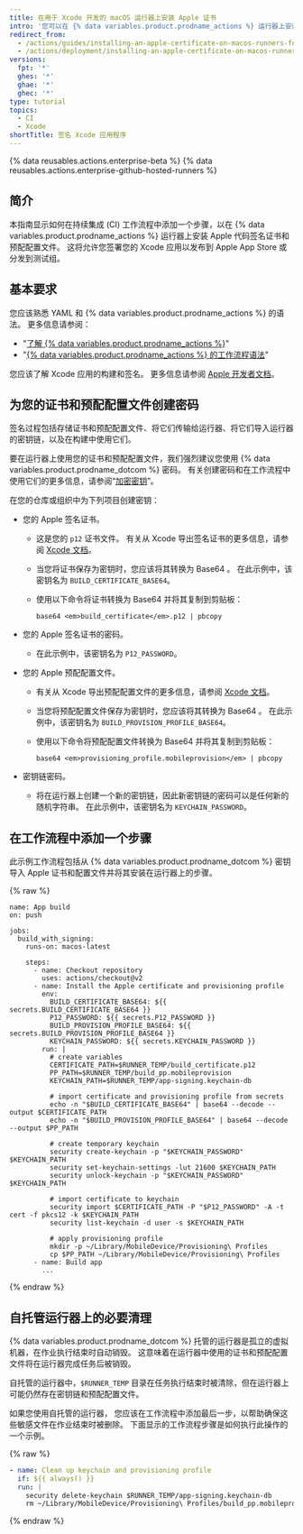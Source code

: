 ```yaml
---
title: 在用于 Xcode 开发的 macOS 运行器上安装 Apple 证书
intro: '您可以在 {% data variables.product.prodname_actions %} 运行器上安装 Apple 代码签名证书，以在持续集成 (CI) 工作流程中对 Xcode 应用签名。'
redirect_from:
  - /actions/guides/installing-an-apple-certificate-on-macos-runners-for-xcode-development
  - /actions/deployment/installing-an-apple-certificate-on-macos-runners-for-xcode-development
versions:
  fpt: '*'
  ghes: '*'
  ghae: '*'
  ghec: '*'
type: tutorial
topics:
  - CI
  - Xcode
shortTitle: 签名 Xcode 应用程序
---
```


{% data reusables.actions.enterprise-beta %}
{% data reusables.actions.enterprise-github-hosted-runners %}

## 简介

本指南显示如何在持续集成 (CI) 工作流程中添加一个步骤，以在 {% data variables.product.prodname_actions %} 运行器上安装 Apple 代码签名证书和预配配置文件。 这将允许您签署您的 Xcode 应用以发布到 Apple App Store 或分发到测试组。

## 基本要求

您应该熟悉 YAML 和 {% data variables.product.prodname_actions %} 的语法。 更多信息请参阅：

- "[了解 {% data variables.product.prodname_actions %}](/actions/learn-github-actions)"
- "[{% data variables.product.prodname_actions %} 的工作流程语法](/actions/automating-your-workflow-with-github-actions/workflow-syntax-for-github-actions)"

您应该了解 Xcode 应用的构建和签名。 更多信息请参阅 [Apple 开发者文档](https://developer.apple.com/documentation/)。

## 为您的证书和预配配置文件创建密码

签名过程包括存储证书和预配配置文件、将它们传输给运行器、将它们导入运行器的密钥链，以及在构建中使用它们。

要在运行器上使用您的证书和预配配置文件，我们强烈建议您使用 {% data variables.product.prodname_dotcom %} 密码。 有关创建密码和在工作流程中使用它们的更多信息，请参阅“[加密密钥](/actions/reference/encrypted-secrets)”。

在您的仓库或组织中为下列项目创建密钥：

* 您的 Apple 签名证书。

  - 这是您的 `p12` 证书文件。 有关从 Xcode 导出签名证书的更多信息，请参阅 [Xcode 文档](https://help.apple.com/xcode/mac/current/#/dev154b28f09)。

  - 当您将证书保存为密钥时，您应该将其转换为 Base64 。 在此示例中，该密钥名为 `BUILD_CERTIFICATE_BASE64`。

  - 使用以下命令将证书转换为 Base64 并将其复制到剪贴板：

    ```shell
    base64 <em>build_certificate</em>.p12 | pbcopy
    ```
* 您的 Apple 签名证书的密码。
  - 在此示例中，该密钥名为 `P12_PASSWORD`。

* 您的 Apple 预配配置文件。

  - 有关从 Xcode 导出预配配置文件的更多信息，请参阅 [Xcode 文档](https://help.apple.com/xcode/mac/current/#/deva899b4fe5)。

  - 当您将预配配置文件保存为密钥时，您应该将其转换为 Base64 。 在此示例中，该密钥名为 `BUILD_PROVISION_PROFILE_BASE64`。

  - 使用以下命令将预配配置文件转换为 Base64 并将其复制到剪贴板：

    ```shell
    base64 <em>provisioning_profile.mobileprovision</em> | pbcopy
    ```

* 密钥链密码。

  - 将在运行器上创建一个新的密钥链，因此新密钥链的密码可以是任何新的随机字符串。 在此示例中，该密钥名为 `KEYCHAIN_PASSWORD`。

## 在工作流程中添加一个步骤

此示例工作流程包括从 {% data variables.product.prodname_dotcom %} 密钥导入 Apple 证书和配置文件并将其安装在运行器上的步骤。

{% raw %}
```yaml{:copy}
name: App build
on: push

jobs:
  build_with_signing:
    runs-on: macos-latest

    steps:
      - name: Checkout repository
        uses: actions/checkout@v2
      - name: Install the Apple certificate and provisioning profile
        env:
          BUILD_CERTIFICATE_BASE64: ${{ secrets.BUILD_CERTIFICATE_BASE64 }}
          P12_PASSWORD: ${{ secrets.P12_PASSWORD }}
          BUILD_PROVISION_PROFILE_BASE64: ${{ secrets.BUILD_PROVISION_PROFILE_BASE64 }}
          KEYCHAIN_PASSWORD: ${{ secrets.KEYCHAIN_PASSWORD }}
        run: |
          # create variables
          CERTIFICATE_PATH=$RUNNER_TEMP/build_certificate.p12
          PP_PATH=$RUNNER_TEMP/build_pp.mobileprovision
          KEYCHAIN_PATH=$RUNNER_TEMP/app-signing.keychain-db

          # import certificate and provisioning profile from secrets
          echo -n "$BUILD_CERTIFICATE_BASE64" | base64 --decode --output $CERTIFICATE_PATH
          echo -n "$BUILD_PROVISION_PROFILE_BASE64" | base64 --decode --output $PP_PATH

          # create temporary keychain
          security create-keychain -p "$KEYCHAIN_PASSWORD" $KEYCHAIN_PATH
          security set-keychain-settings -lut 21600 $KEYCHAIN_PATH
          security unlock-keychain -p "$KEYCHAIN_PASSWORD" $KEYCHAIN_PATH

          # import certificate to keychain
          security import $CERTIFICATE_PATH -P "$P12_PASSWORD" -A -t cert -f pkcs12 -k $KEYCHAIN_PATH
          security list-keychain -d user -s $KEYCHAIN_PATH

          # apply provisioning profile
          mkdir -p ~/Library/MobileDevice/Provisioning\ Profiles
          cp $PP_PATH ~/Library/MobileDevice/Provisioning\ Profiles
      - name: Build app
        ...
```
{% endraw %}

## 自托管运行器上的必要清理

{% data variables.product.prodname_dotcom %} 托管的运行器是孤立的虚拟机器，在作业执行结束时自动销毁。 这意味着在运行器中使用的证书和预配配置文件将在运行器完成任务后被销毁。

自托管的运行器中，`$RUNNER_TEMP` 目录在任务执行结束时被清除，但在运行器上可能仍然存在密钥链和预配配置文件。

如果您使用自托管的运行器， 您应该在工作流程中添加最后一步，以帮助确保这些敏感文件在作业结束时被删除。 下面显示的工作流程步骤是如何执行此操作的一个示例。

{% raw %}
```yaml
- name: Clean up keychain and provisioning profile
  if: ${{ always() }}
  run: |
    security delete-keychain $RUNNER_TEMP/app-signing.keychain-db
    rm ~/Library/MobileDevice/Provisioning\ Profiles/build_pp.mobileprovision
```
{% endraw %}
